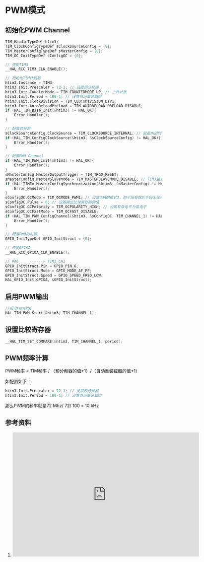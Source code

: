 # PWM模式

## 初始化PWM Channel

```c
TIM_HandleTypeDef htim3;
TIM_ClockConfigTypeDef sClockSourceConfig = {0};
TIM_MasterConfigTypeDef sMasterConfig = {0};
TIM_OC_InitTypeDef sConfigOC = {0};

// 使能TIM3
__HAL_RCC_TIM3_CLK_ENABLE();

// 初始化TIM计数器
htim3.Instance = TIM3;
htim3.Init.Prescaler = 72-1; // 设置预分频器
htim3.Init.CounterMode = TIM_COUNTERMODE_UP; // 上升计数
htim3.Init.Period = 100-1; // 设置自动重装载指
htim3.Init.ClockDivision = TIM_CLOCKDIVISION_DIV1;
htim3.Init.AutoReloadPreload = TIM_AUTORELOAD_PRELOAD_DISABLE;
if (HAL_TIM_Base_Init(&htim3) != HAL_OK){
	Error_Handler();
}

// 配置时钟源
sClockSourceConfig.ClockSource = TIM_CLOCKSOURCE_INTERNAL; // 就是内部时钟源APB1
if (HAL_TIM_ConfigClockSource(&htim3, &sClockSourceConfig) != HAL_OK){
	Error_Handler();
}

// 配置PWM Channel
if (HAL_TIM_PWM_Init(&htim3) != HAL_OK){
	Error_Handler();
}
sMasterConfig.MasterOutputTrigger = TIM_TRGO_RESET;
sMasterConfig.MasterSlaveMode = TIM_MASTERSLAVEMODE_DISABLE; // TIM3独立工作
if (HAL_TIMEx_MasterConfigSynchronization(&htim3, &sMasterConfig) != HAL_OK){
	Error_Handler();
}
sConfigOC.OCMode = TIM_OCMODE_PWM1; // 设置为PWM模式1，前半段有效后半段无效电平
sConfigOC.Pulse = 0; // 设置输出比较寄存器的值
sConfigOC.OCPolarity = TIM_OCPOLARITY_HIGH; // 设置有效电平为高电平
sConfigOC.OCFastMode = TIM_OCFAST_DISABLE;
if (HAL_TIM_PWM_ConfigChannel(&htim3, &sConfigOC, TIM_CHANNEL_1) != HAL_OK){
	Error_Handler();
}

// 配置PWM的引脚
GPIO_InitTypeDef GPIO_InitStruct = {0};

// 使能GPIOA
__HAL_RCC_GPIOA_CLK_ENABLE();

// PA6     ------> TIM3_CH1
GPIO_InitStruct.Pin = GPIO_PIN_6;
GPIO_InitStruct.Mode = GPIO_MODE_AF_PP;
GPIO_InitStruct.Speed = GPIO_SPEED_FREQ_LOW;
HAL_GPIO_Init(GPIOA, &GPIO_InitStruct);
```

## 启用PWM输出

```c
//启动PWM输出
HAL_TIM_PWM_Start(&htim3, TIM_CHANNEL_1);
```

## 设置比较寄存器

```c
__HAL_TIM_SET_COMPARE(&htim3, TIM_CHANNEL_1, period);
```

## PWM频率计算

PWM频率 = TIM频率 / （预分频器的值+1）/（自动重装载器的值+1）

如配置如下：
```c
htim3.Init.Prescaler = 72-1; // 设置预分频器
htim3.Init.Period = 100-1; // 设置自动重装载指
```

那么PWM的频率就是72 Mhz/ 72/ 100 = 10 kHz

## 参考资料

1. <iframe src="https://player.bilibili.com/player.html?isOutside=true&aid=1006153465&bvid=BV1Yx4y1x7xY&cid=1606468239&p=1&autoplay=0" scrolling="no" border="0" frameborder="no" framespacing="0" allowfullscreen="true" width="600" height="400"></iframe>